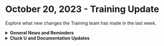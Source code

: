 # October 20, 2023 - Training Update

Explore what new changes the Training team has made in the last week.

<details>

<summary><strong>General News and Reminders</strong></summary>

* Join us for our regularly scheduled Training:
  * Mondays: Rewst 101 @ 12pm EST + Rewst 104 @ 1:15pm EST
  * Tuesdays: Rewst 102 @ 12pm EST + Rewst 105 @ 1:15pm EST
  * Wednesdays: Rewst 103 @ 12pm EST + Rewst 106 @ 1:15pm EST
  * Thursdays: Cluck U Office Hours @ 11am EST
* Join us in our new [Cluck-U Discord channel](https://discord.com/channels/936789089703845988/1121465945295167588) if you have any questions, comments, or concerns!

</details>

<details>

<summary><strong>Cluck U and Documentation Updates</strong></summary>

**Cluck University**

* Shout out to everyone who joined our beta pilot for the 201 session! We got some incredible feedback!

**Documentation**

* [october-13th-2023-mail-tracking-error-handling-and-onsite-requests.md](../../roc-open-mics/2023-roc-open-mics/october-13th-2023-mail-tracking-error-handling-and-onsite-requests.md "mention") added
* [godaddy-integration-setup.md](../../../documentation/integrations/dns/godaddy/godaddy-integration-setup.md "mention")and Actions & Endpoints added
* [synnex-integration-setup.md](../../../documentation/integrations/licensing/synnex/synnex-integration-setup.md "mention")and Actions & Endpoints added
* [crowdstrike-integration-setup.md](../../../documentation/integrations/security/crowdstrike/crowdstrike-integration-setup.md "mention")and Actions & Endpoints added
* [liongard-integration-setup.md](../../../documentation/integrations/security/liongard/liongard-integration-setup.md "mention")and Actions & Endpoints added
* **Updates and Fixes:**&#x20;
  * Added Powershell Script to [ninjaone-integration-setup.md](../../../documentation/integrations/rmm/ninjaone/ninjaone-integration-setup.md "mention")
  * Updated [organization-variables.md](../../../documentation/user-management/organization-variables.md "mention")
  * Updated [microsoft-csp-integration-setup.md](../../../documentation/integrations/cloud/microsoft-cloud-integration-bundle/microsoft-csp/microsoft-csp-integration-setup.md "mention")
  * Added Steps to the [halo-integration-setup.md](../../../documentation/integrations/psa/halopsa/halo-integration-setup.md "mention")

</details>

